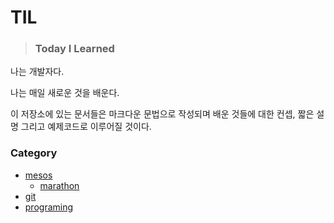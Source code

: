 # TIL
> ### Today I Learned

나는 개발자다.

나는 매일 새로운 것을 배운다.

이 저장소에 있는 문서들은 마크다운 문법으로 작성되며 배운 것들에 대한 컨셉, 짧은 설명 그리고 예제코드로 이루어질 것이다.


### Category
* [mesos](./mesos/README.md)
    * [marathon](./mesos/marathon/README.md)
* [git](./git/README.md)
* [programing](./programing/README.md)
